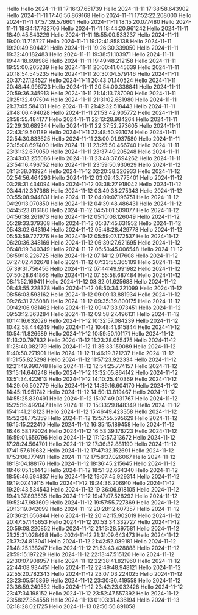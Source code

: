 Hello
Hello 2024-11-11 17:16:37.651739
Hello 2024-11-11 17:38:58.643902
Hello 2024-11-11 17:46:56.869168
Hello 2024-11-11 17:52:22.208000
Hello 2024-11-11 17:57:39.576601
Hello 2024-11-11 18:15:20.077480
Hello 2024-11-11 18:34:17.782706
Hello 2024-11-11 18:44:20.961242
Hello 2024-11-11 18:49:45.843229
Hello 2024-11-11 18:55:00.533237
Hello 2024-11-11 19:00:11.715727
Hello 2024-11-11 19:12:41.858138
Hello 2024-11-11 19:20:49.804421
Hello 2024-11-11 19:26:30.339050
Hello 2024-11-11 19:32:40.182483
Hello 2024-11-11 19:38:51.103971
Hello 2024-11-11 19:44:18.698986
Hello 2024-11-11 19:49:48.212158
Hello 2024-11-11 19:55:00.205239
Hello 2024-11-11 20:00:41.045639
Hello 2024-11-11 20:18:54.545235
Hello 2024-11-11 20:30:04.579146
Hello 2024-11-11 20:37:27.124527
Hello 2024-11-11 20:43:01.140524
Hello 2024-11-11 20:48:44.996723
Hello 2024-11-11 20:54:00.336841
Hello 2024-11-11 20:59:36.345913
Hello 2024-11-11 21:14:13.787090
Hello 2024-11-11 21:25:32.497504
Hello 2024-11-11 21:31:02.681980
Hello 2024-11-11 21:37:05.584131
Hello 2024-11-11 21:42:32.518443
Hello 2024-11-11 21:48:06.494028
Hello 2024-11-11 21:53:42.905772
Hello 2024-11-11 21:58:55.484177
Hello 2024-11-11 22:13:28.984264
Hello 2024-11-11 22:29:30.689344
Hello 2024-11-11 22:37:52.273605
Hello 2024-11-11 22:43:19.501189
Hello 2024-11-11 22:48:50.931074
Hello 2024-11-11 22:54:30.833625
Hello 2024-11-11 23:00:01.937580
Hello 2024-11-11 23:15:08.697400
Hello 2024-11-11 23:25:50.466740
Hello 2024-11-11 23:31:32.679059
Hello 2024-11-11 23:37:49.205248
Hello 2024-11-11 23:43:03.255086
Hello 2024-11-11 23:48:37.694262
Hello 2024-11-11 23:54:16.496752
Hello 2024-11-11 23:59:50.930629
Hello 2024-11-12 01:13:38.019924
Hello 2024-11-12 02:20:38.326933
Hello 2024-11-12 02:54:56.464293
Hello 2024-11-12 03:09:43.775401
Hello 2024-11-12 03:28:31.434094
Hello 2024-11-12 03:38:27.918042
Hello 2024-11-12 03:44:12.397368
Hello 2024-11-12 03:49:38.275343
Hello 2024-11-12 03:55:08.944831
Hello 2024-11-12 04:09:07.196751
Hello 2024-11-12 04:29:13.070850
Hello 2024-11-12 04:39:48.486431
Hello 2024-11-12 04:45:23.816180
Hello 2024-11-12 04:51:01.509077
Hello 2024-11-12 04:56:38.261973
Hello 2024-11-12 05:10:08.126049
Hello 2024-11-12 05:28:33.379308
Hello 2024-11-12 05:37:45.631952
Hello 2024-11-12 05:43:02.643194
Hello 2024-11-12 05:48:28.429778
Hello 2024-11-12 05:53:59.727276
Hello 2024-11-12 05:59:07.172537
Hello 2024-11-12 06:20:36.348169
Hello 2024-11-12 06:39:27.621695
Hello 2024-11-12 06:48:19.340349
Hello 2024-11-12 06:53:45.006548
Hello 2024-11-12 06:59:18.226725
Hello 2024-11-12 07:14:12.917608
Hello 2024-11-12 07:27:02.402678
Hello 2024-11-12 07:33:55.365109
Hello 2024-11-12 07:39:31.756456
Hello 2024-11-12 07:44:49.991982
Hello 2024-11-12 07:50:28.641866
Hello 2024-11-12 07:55:58.687484
Hello 2024-11-12 08:11:52.169411
Hello 2024-11-12 08:32:01.625688
Hello 2024-11-12 08:43:55.228378
Hello 2024-11-12 08:50:34.221099
Hello 2024-11-12 08:56:03.593162
Hello 2024-11-12 09:09:13.881934
Hello 2024-11-12 09:26:31.735088
Hello 2024-11-12 09:35:39.800175
Hello 2024-11-12 09:42:06.981462
Hello 2024-11-12 09:47:33.973451
Hello 2024-11-12 09:53:12.363284
Hello 2024-11-12 09:58:27.496131
Hello 2024-11-12 10:14:16.632026
Hello 2024-11-12 10:32:57.084239
Hello 2024-11-12 10:42:58.444249
Hello 2024-11-12 10:48:41.615844
Hello 2024-11-12 10:54:11.826689
Hello 2024-11-12 10:59:50.101171
Hello 2024-11-12 11:13:20.797832
Hello 2024-11-12 11:23:28.055475
Hello 2024-11-12 11:28:40.082179
Hello 2024-11-12 11:35:33.159089
Hello 2024-11-12 11:40:50.271901
Hello 2024-11-12 11:46:19.321237
Hello 2024-11-12 11:51:55.825298
Hello 2024-11-12 11:57:23.922334
Hello 2024-11-12 12:21:49.990748
Hello 2024-11-12 12:54:25.774157
Hello 2024-11-12 13:15:14.640248
Hello 2024-11-12 13:32:05.864142
Hello 2024-11-12 13:51:34.422613
Hello 2024-11-12 14:10:25.410369
Hello 2024-11-12 14:29:06.502779
Hello 2024-11-12 14:39:16.604170
Hello 2024-11-12 14:45:11.951742
Hello 2024-11-12 14:50:13.819467
Hello 2024-11-12 14:55:25.830491
Hello 2024-11-12 15:07:49.031767
Hello 2024-11-12 15:25:16.492047
Hello 2024-11-12 15:33:29.848349
Hello 2024-11-12 15:41:41.218123
Hello 2024-11-12 15:46:49.423358
Hello 2024-11-12 15:52:28.175359
Hello 2024-11-12 15:57:55.595629
Hello 2024-11-12 16:15:15.222410
Hello 2024-11-12 16:35:15.189458
Hello 2024-11-12 16:46:58.179024
Hello 2024-11-12 16:53:39.176723
Hello 2024-11-12 16:59:01.659796
Hello 2024-11-12 17:12:57.313672
Hello 2024-11-12 17:28:24.564701
Hello 2024-11-12 17:36:32.881190
Hello 2024-11-12 17:41:57.619632
Hello 2024-11-12 17:47:32.152691
Hello 2024-11-12 17:53:06.177491
Hello 2024-11-12 17:58:37.026067
Hello 2024-11-12 18:18:04.188176
Hello 2024-11-12 18:36:45.215645
Hello 2024-11-12 18:46:05.151443
Hello 2024-11-12 18:51:32.664340
Hello 2024-11-12 18:56:46.594837
Hello 2024-11-12 19:07:45.929314
Hello 2024-11-12 19:19:07.419115
Hello 2024-11-12 19:24:36.206910
Hello 2024-11-12 19:29:43.534543
Hello 2024-11-12 19:36:06.918105
Hello 2024-11-12 19:41:37.893535
Hello 2024-11-12 19:47:07.528292
Hello 2024-11-12 19:52:47.983609
Hello 2024-11-12 19:57:55.727869
Hello 2024-11-12 20:13:19.042099
Hello 2024-11-12 20:28:12.607357
Hello 2024-11-12 20:36:21.656844
Hello 2024-11-12 20:42:15.902019
Hello 2024-11-12 20:47:57.145653
Hello 2024-11-12 20:53:34.332727
Hello 2024-11-12 20:59:08.220852
Hello 2024-11-12 21:13:28.597581
Hello 2024-11-12 21:25:31.028498
Hello 2024-11-12 21:31:09.643473
Hello 2024-11-12 21:37:24.813041
Hello 2024-11-12 21:42:52.089181
Hello 2024-11-12 21:48:25.138247
Hello 2024-11-12 21:53:43.428888
Hello 2024-11-12 21:59:15.197229
Hello 2024-11-12 22:13:47.515120
Hello 2024-11-12 22:30:07.908957
Hello 2024-11-12 22:38:41.821960
Hello 2024-11-12 22:44:08.934451
Hello 2024-11-12 22:49:48.948121
Hello 2024-11-12 22:55:20.782343
Hello 2024-11-12 23:07:03.224025
Hello 2024-11-12 23:23:05.515869
Hello 2024-11-12 23:30:30.419558
Hello 2024-11-12 23:36:59.249552
Hello 2024-11-12 23:42:23.032428
Hello 2024-11-12 23:47:34.198152
Hello 2024-11-12 23:52:47.557392
Hello 2024-11-12 23:58:27.354558
Hello 2024-11-13 01:03:31.436194
Hello 2024-11-13 02:18:28.021725
Hello 2024-11-13 02:56:56.891058
